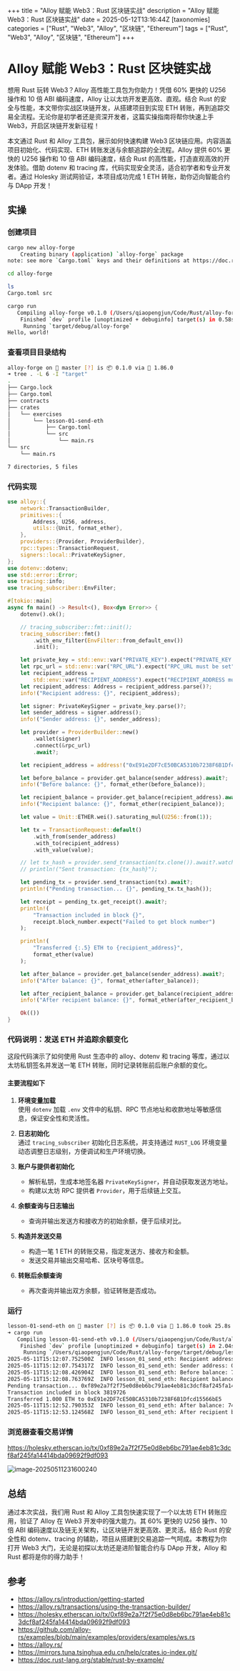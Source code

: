 +++
title = "Alloy 赋能 Web3：Rust 区块链实战"
description = "Alloy 赋能 Web3：Rust 区块链实战"
date = 2025-05-12T13:16:44Z
[taxonomies]
categories = ["Rust", "Web3", "Alloy", "区块链", "Ethereum"]
tags = ["Rust", "Web3", "Alloy", "区块链", "Ethereum"]
+++

<!-- more -->

# Alloy 赋能 Web3：Rust 区块链实战

想用 Rust 玩转 Web3？Alloy 高性能工具包为你助力！凭借 60% 更快的 U256 操作和 10 倍 ABI 编码速度，Alloy 让以太坊开发更高效、直观。结合 Rust 的安全与性能，本文带你实战区块链开发，从搭建项目到实现 ETH 转账，再到追踪交易全流程。无论你是初学者还是资深开发者，这篇实操指南将帮你快速上手 Web3，开启区块链开发新征程！

本文通过 Rust 和 Alloy 工具包，展示如何快速构建 Web3 区块链应用。内容涵盖项目初始化、代码实现、ETH 转账发送与余额追踪的全流程。Alloy 提供 60% 更快的 U256 操作和 10 倍 ABI 编码速度，结合 Rust 的高性能，打造直观高效的开发体验。借助 dotenv 和 tracing 库，代码实现安全灵活，适合初学者和专业开发者。通过 Holesky 测试网验证，本项目成功完成 1 ETH 转账，助你迈向智能合约与 DApp 开发！

## 实操

### 创建项目

```bash
cargo new alloy-forge
    Creating binary (application) `alloy-forge` package
note: see more `Cargo.toml` keys and their definitions at https://doc.rust-lang.org/cargo/reference/manifest.html

cd alloy-forge

ls
Cargo.toml src

cargo run
   Compiling alloy-forge v0.1.0 (/Users/qiaopengjun/Code/Rust/alloy-forge)
    Finished `dev` profile [unoptimized + debuginfo] target(s) in 0.58s
     Running `target/debug/alloy-forge`
Hello, world!
```

### 查看项目目录结构

```bash
alloy-forge on  master [?] is 📦 0.1.0 via 🦀 1.86.0 
➜ tree . -L 6 -I "target"
.
├── Cargo.lock
├── Cargo.toml
├── contracts
├── crates
│   └── exercises
│       └── lesson-01-send-eth
│           ├── Cargo.toml
│           └── src
│               └── main.rs
└── src
    └── main.rs

7 directories, 5 files
```

### 代码实现

```rust
use alloy::{
    network::TransactionBuilder,
    primitives::{
        Address, U256, address,
        utils::{Unit, format_ether},
    },
    providers::{Provider, ProviderBuilder},
    rpc::types::TransactionRequest,
    signers::local::PrivateKeySigner,
};
use dotenv::dotenv;
use std::error::Error;
use tracing::info;
use tracing_subscriber::EnvFilter;

#[tokio::main]
async fn main() -> Result<(), Box<dyn Error>> {
    dotenv().ok();

    // tracing_subscriber::fmt::init();
    tracing_subscriber::fmt()
        .with_env_filter(EnvFilter::from_default_env())
        .init();

    let private_key = std::env::var("PRIVATE_KEY").expect("PRIVATE_KEY must be set");
    let rpc_url = std::env::var("RPC_URL").expect("RPC_URL must be set");
    let recipient_address =
        std::env::var("RECIPIENT_ADDRESS").expect("RECIPIENT_ADDRESS must be set");
    let recipient_address: Address = recipient_address.parse()?;
    info!("Recipient address: {}", recipient_address);

    let signer: PrivateKeySigner = private_key.parse()?;
    let sender_address = signer.address();
    info!("Sender address: {}", sender_address);

    let provider = ProviderBuilder::new()
        .wallet(signer)
        .connect(&rpc_url)
        .await?;

    let recipient_address = address!("0xE91e2DF7cE50BCA5310b7238F6B1Dfcd15566bE5");

    let before_balance = provider.get_balance(sender_address).await?;
    info!("Before balance: {}", format_ether(before_balance));

    let recipient_balance = provider.get_balance(recipient_address).await?;
    info!("Recipient balance: {}", format_ether(recipient_balance));

    let value = Unit::ETHER.wei().saturating_mul(U256::from(1));

    let tx = TransactionRequest::default()
        .with_from(sender_address)
        .with_to(recipient_address)
        .with_value(value);

    // let tx_hash = provider.send_transaction(tx.clone()).await?.watch().await?;
    // println!("Sent transaction: {tx_hash}");

    let pending_tx = provider.send_transaction(tx).await?;
    println!("Pending transaction... {}", pending_tx.tx_hash());

    let receipt = pending_tx.get_receipt().await?;
    println!(
        "Transaction included in block {}",
        receipt.block_number.expect("Failed to get block number")
    );

    println!(
        "Transferred {:.5} ETH to {recipient_address}",
        format_ether(value)
    );

    let after_balance = provider.get_balance(sender_address).await?;
    info!("After balance: {}", format_ether(after_balance));

    let after_recipient_balance = provider.get_balance(recipient_address).await?;
    info!("After recipient balance: {}", format_ether(after_recipient_balance));

    Ok(())
}

```

### 代码说明：发送 ETH 并追踪余额变化

这段代码演示了如何使用 Rust 生态中的 alloy、dotenv 和 tracing 等库，通过以太坊私钥签名并发送一笔 ETH 转账，同时记录转账前后账户余额的变化。

#### 主要流程如下

1. **环境变量加载**  
   使用 `dotenv` 加载 `.env` 文件中的私钥、RPC 节点地址和收款地址等敏感信息，保证安全性和灵活性。

2. **日志初始化**  
   通过 `tracing_subscriber` 初始化日志系统，并支持通过 `RUST_LOG` 环境变量动态调整日志级别，方便调试和生产环境切换。

3. **账户与提供者初始化**  
   - 解析私钥，生成本地签名器 `PrivateKeySigner`，并自动获取发送方地址。
   - 构建以太坊 RPC 提供者 `Provider`，用于后续链上交互。

4. **余额查询与日志输出**  
   - 查询并输出发送方和接收方的初始余额，便于后续对比。

5. **构造并发送交易**  
   - 构造一笔 1 ETH 的转账交易，指定发送方、接收方和金额。
   - 发送交易并输出交易哈希、区块号等信息。

6. **转账后余额查询**  
   - 再次查询并输出双方余额，验证转账是否成功。

### 运行

```bash
lesson-01-send-eth on  master [?] is 📦 0.1.0 via 🦀 1.86.0 took 25.8s 
➜ cargo run
   Compiling lesson-01-send-eth v0.1.0 (/Users/qiaopengjun/Code/Rust/alloy-forge/crates/exercises/lesson-01-send-eth)
    Finished `dev` profile [unoptimized + debuginfo] target(s) in 2.04s
     Running `/Users/qiaopengjun/Code/Rust/alloy-forge/target/debug/lesson-01-send-eth`
2025-05-11T15:12:07.752500Z  INFO lesson_01_send_eth: Recipient address: 0xE91e2DF7cE50BCA5310b7238F6B1Dfcd15566bE5
2025-05-11T15:12:07.754317Z  INFO lesson_01_send_eth: Sender address: 0x750Ea21c1e98CcED0d4557196B6f4a5974CCB6f5
2025-05-11T15:12:08.426904Z  INFO lesson_01_send_eth: Before balance: 75.807701170784260737
2025-05-11T15:12:08.763769Z  INFO lesson_01_send_eth: Recipient balance: 9.900000000000000000
Pending transaction... 0xf89e2a7f2f75e0d8eb6bc791ae4eb81c3dcf8af245fa14414bda09692f9df093
Transaction included in block 3819726
Transferred 1.000 ETH to 0xE91e2DF7cE50BCA5310b7238F6B1Dfcd15566bE5
2025-05-11T15:12:52.790353Z  INFO lesson_01_send_eth: After balance: 74.807701097366685737
2025-05-11T15:12:53.124568Z  INFO lesson_01_send_eth: After recipient balance: 10.900000000000000000
```

### 浏览器查看交易详情

<https://holesky.etherscan.io/tx/0xf89e2a7f2f75e0d8eb6bc791ae4eb81c3dcf8af245fa14414bda09692f9df093>

![image-20250511231600240](/images/image-20250511231600240.png)

## 总结

通过本次实战，我们用 Rust 和 Alloy 工具包快速实现了一个以太坊 ETH 转账应用，验证了 Alloy 在 Web3 开发中的强大能力。其 60% 更快的 U256 操作、10 倍 ABI 编码速度以及链无关架构，让区块链开发更高效、更灵活。结合 Rust 的安全性和 dotenv、tracing 的辅助，项目从搭建到交易追踪一气呵成。本教程为你打开 Web3 大门，无论是初探以太坊还是进阶智能合约与 DApp 开发，Alloy 和 Rust 都将是你的得力助手！

## 参考

- <https://alloy.rs/introduction/getting-started>
- <https://alloy.rs/transactions/using-the-transaction-builder/>
- <https://holesky.etherscan.io/tx/0xf89e2a7f2f75e0d8eb6bc791ae4eb81c3dcf8af245fa14414bda09692f9df093>
- <https://github.com/alloy-rs/examples/blob/main/examples/providers/examples/ws.rs>
- <https://alloy.rs/>
- <https://mirrors.tuna.tsinghua.edu.cn/help/crates.io-index.git/>
- <https://doc.rust-lang.org/stable/rust-by-example/>
